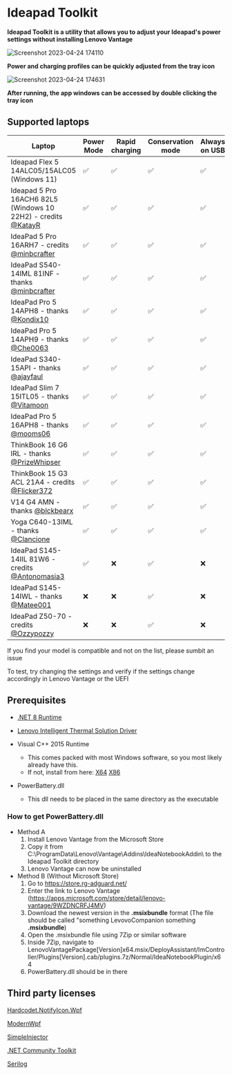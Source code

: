 # Ideapad Toolkit

**Ideapad Toolkit is a utility that allows you to adjust your Ideapad's power settings without installing Lenovo Vantage**

![Screenshot 2023-04-24 174110](https://user-images.githubusercontent.com/62750643/234048210-32a98b8a-7e24-4ba3-8990-a25ecdd8a2f9.png)

**Power and charging profiles can be quickly adjusted from the tray icon**

![Screenshot 2023-04-24 174631](https://user-images.githubusercontent.com/62750643/234049214-1324dc57-b3fd-4f8f-9fb0-8a419e2e9d32.png)

**After running, the app windows can be accessed by double clicking the tray icon**
## Supported laptops
| Laptop | Power Mode | Rapid charging | Conservation mode | Always on USB |
| --- | --- | --- | --- | --- |
| Ideapad Flex 5 14ALC05/15ALC05 (Windows 11) | ✅ | ✅ | ✅ | ✅ |
| Ideapad 5 Pro 16ACH6 82L5 (Windows 10 22H2) - credits [@KatayR](https://github.com/KatayR) | ✅ | ✅ | ✅ | ✅ |
| IdeaPad 5 Pro 16ARH7 - credits [@minbcrafter](https://github.com/minbcrafter) | ✅ | ✅ | ✅ | ✅ |
| IdeaPad S540-14IML 81INF - thanks [@minbcrafter](https://github.com/minbcrafter) | ✅ | ✅ | ✅ | ✅ |
| IdeaPad Pro 5 14APH8 - thanks [@Kondix10](https://github.com/Kondix10) | ✅ | ✅ | ✅ | ✅ |
| IdeaPad Pro 5 14APH9 - thanks [@Che0063](https://github.com/Che0063) | ✅ | ✅ | ✅ | ✅ |
| IdeaPad S340-15API - thanks [@ajayfaul](https://github.com/ajayfaul) | ✅ | ✅ | ✅ | ✅ |
| IdeaPad Slim 7 15ITL05 - thanks [@Vitamoon](https://github.com/Vitamoon) | ✅ | ✅ | ✅ | ✅ |
| IdeaPad Pro 5 16APH8 - thanks [@mooms06](https://github.com/mooms06) | ✅ | ✅ | ✅ | ✅ |
| ThinkBook 16 G6 IRL - thanks [@PrizeWhipser](https://github.com/PrizeWhipser) | ✅ | ✅ | ✅ | ✅ |
| ThinkBook 15 G3 ACL 21A4 - credits [@Flicker372](https://github.com/Flicker372) | ✅ | ✅ | ✅ | ✅ |
| V14 G4 AMN - thanks [@blckbearx](https://github.com/blckbearx) | ✅ | ✅ | ✅ | ✅ |
| Yoga C640-13IML - thanks [@Clancione](https://github.com/Clancione) | ✅ | ✅ | ✅ | ✅ |
| IdeaPad S145-14IIL 81W6 - credits [@Antonomasia3](https://github.com/Antonomasia3) | ✅ | ❌ | ✅ | ❌ |
| IdeaPad S145-14IWL - thanks [@Matee001](https://github.com/Matee001) |  ❌ | ❌ | ✅ | ❌ |
| IdeaPad Z50-70 - credits [@Ozzypozzy](https://github.com/Ozzypozzy) | ❌ | ❌ | ✅ | ❌ |


If you find your model is compatible and not on the list, please sumbit an issue

To test, try changing the settings and verify if the settings change accordingly in Lenovo Vantage or the UEFI

## Prerequisites
- [.NET 8 Runtime](https://dotnet.microsoft.com/en-us/download/dotnet/thank-you/runtime-8.0.10-windows-x64-installer)

- [Lenovo Intelligent Thermal Solution Driver](https://www.google.com/search?q=lenovo+<YOUR+MODEL>+intelligent+thermal+solution+driver+download)

- Visual C++ 2015 Runtime
  - This comes packed with most Windows software, so you most likely already have this.
  - If not, install from here: [X64](https://aka.ms/vs/17/release/vc_redist.x64.exe) [X86](https://aka.ms/vs/17/release/vc_redist.x86.exe)

- PowerBattery.dll
  - This dll needs to be placed in the same directory as the executable
  
### How to get PowerBattery.dll
- Method A
  1. Install Lenovo Vantage from the Microsoft Store
  2. Copy it from C:\ProgramData\Lenovo\Vantage\Addins\IdeaNotebookAddin\ to the Ideapad Toolkit directory
  3. Lenovo Vantage can now be uninstalled
- Method B (Without Microsoft Store)
  1.  Go to https://store.rg-adguard.net/
  2.  Enter the link to Lenovo Vantage (https://apps.microsoft.com/store/detail/lenovo-vantage/9WZDNCRFJ4MV)
  3.  Download the newest version in the **.msixbundle** format (The file should be called "something LevovoCompanion something **.msixbundle**)
  4.  Open the .msixbundle file using 7Zip or similar software
  5.  Inside 7Zip, navigate to LenovoVantagePackage\[Version\]x64.msix/DeployAssistant/ImController/Plugins\[Version\].cab/plugins.7z/Normal/IdeaNotebookPlugin/x64
  6.  PowerBattery.dll should be in there


 ## Third party licenses
 [Hardcodet.NotifyIcon.Wpf](https://github.com/hardcodet/wpf-notifyicon/blob/develop/LICENSE)
 
 [ModernWpf](https://github.com/Kinnara/ModernWpf/blob/master/LICENSE)
 
 [SimpleInjector](https://github.com/simpleinjector/SimpleInjector/blob/master/LICENSE)
 
 [.NET Community Toolkit](https://github.com/CommunityToolkit/dotnet/blob/main/License.md)
 
 [Serilog](https://github.com/serilog/serilog/blob/dev/LICENSE)

